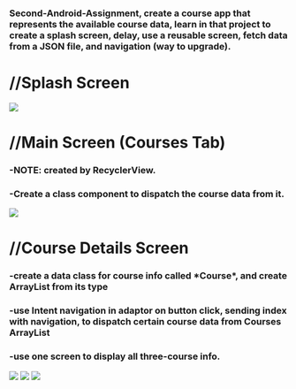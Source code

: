 <h3>Second-Android-Assignment, create a course app that represents the available course data,
learn in that project to create a splash screen, delay, use a reusable screen, fetch data from a JSON file,
and navigation (way to upgrade).</h3>


<h1>//Splash Screen</h1>
<img src="https://github.com/user-attachments/assets/7ef51ce2-ef57-4e78-b8e9-f2771c175697"/>
<!-- ![Screenshot_1721424765](https://github.com/user-attachments/assets/7ef51ce2-ef57-4e78-b8e9-f2771c175697) -->


<h1>//Main Screen (Courses Tab)</h1>
<h3>-NOTE: created by RecyclerView.</h3>
<h3>-Create a class component to dispatch the course data from it.</h3>
<img src="https://github.com/user-attachments/assets/42a46a91-6b90-427d-9c47-427220ddfe8e"/>


<h1>//Course Details Screen</h1>
<h3>-create a data class for course info called *Course*, and create ArrayList from its type</h3>
<h3>-use Intent navigation in adaptor on button click, sending index with navigation, to dispatch certain course data from Courses ArrayList</h3>
<h3>-use one screen to display all three-course info.</h3>
<img src="https://github.com/user-attachments/assets/302cea45-e6ed-4558-80bf-e2785eda4c8f"/>
<img src="https://github.com/user-attachments/assets/26dbf45f-a877-4018-8eae-118d8f273295"/>
<img src="https://github.com/user-attachments/assets/d35be920-f81f-47e2-b1e0-8b45053b4407"/>



